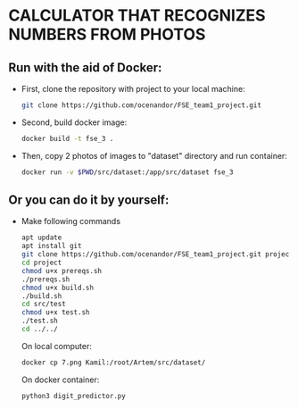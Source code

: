 # CALCULATOR THAT RECOGNIZES NUMBERS FROM PHOTOS 

## Run with the aid of Docker:
- First, clone the repository with project to your local machine:
   ```bash
   git clone https://github.com/ocenandor/FSE_team1_project.git
   ```
- Second, build docker image:
   ```bash
   docker build -t fse_3 .
   ```
- Then, copy 2 photos of images to "dataset" directory and run container:
   ```bash
   docker run -v $PWD/src/dataset:/app/src/dataset fse_3
   ```

## Or you can do it by yourself:

- Make following commands 
   ```bash
   apt update
   apt install git
   git clone https://github.com/ocenandor/FSE_team1_project.git project
   cd project
   chmod u+x prereqs.sh
   ./prereqs.sh
   chmod u+x build.sh
   ./build.sh
   cd src/test
   chmod u+x test.sh
   ./test.sh
   cd ../../
   ```
   On local computer:
   ```bash
   docker cp 7.png Kamil:/root/Artem/src/dataset/
   ```

   On docker container:
   ```bash
   python3 digit_predictor.py
   ```
